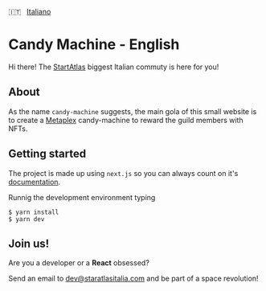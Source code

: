 🇮🇹 &nbsp; [Italiano](https://github.com/staratlas-italia/candy-machine)

# Candy Machine - English

Hi there! The [StartAtlas](https://strataltas.com/) biggest Italian commuty is here for you!

## About

As the name `candy-machine` suggests, the main gola of this small website is to create a [Metaplex](https://www.metaplex.com/) candy-machine to reward the guild members with NFTs.

## Getting started

The project is made up using `next.js` so you can always count on it's [documentation](https://nextjs.org/docs/getting-started).

Runnig the development environment typing

```
$ yarn install
$ yarn dev
```

## Join us!

Are you a developer or a **React** obsessed?

Send an email to [dev@staratlasitalia.com](mailto:dev@staratlasitalia.com) and be part of a space revolution!
